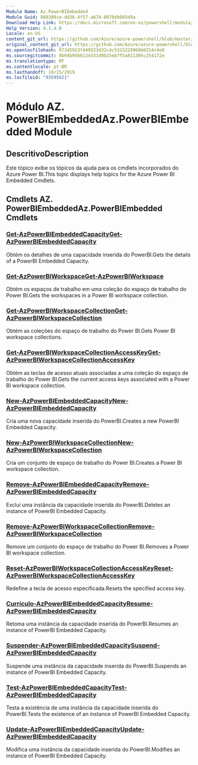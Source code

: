 ```yaml
---
Module Name: Az.PowerBIEmbedded
Module Guid: 868389ce-dd36-4f57-a674-0970db085d9a
Download Help Link: https://docs.microsoft.com/en-us/powershell/module/az.powerbiembedded
Help Version: 4.1.4.0
Locale: en-US
content_git_url: https://github.com/Azure/azure-powershell/blob/master/src/PowerBIEmbedded/PowerBIEmbedded/help/Az.PowerBIEmbedded.md
original_content_git_url: https://github.com/Azure/azure-powershell/blob/master/src/PowerBIEmbedded/PowerBIEmbedded/help/Az.PowerBIEmbedded.md
ms.openlocfilehash: 973d5923f449323d32c4c5315229960dd314c4e8
ms.sourcegitcommit: 0b94b9566124331d0b15eb7f5a811305c254172e
ms.translationtype: MT
ms.contentlocale: pt-BR
ms.lasthandoff: 10/15/2019
ms.locfileid: "93595621"
---
```

# <span data-ttu-id="a174e-101">Módulo AZ. PowerBIEmbedded</span><span class="sxs-lookup"><span data-stu-id="a174e-101">Az.PowerBIEmbedded Module</span></span>
## <span data-ttu-id="a174e-102">Descritivo</span><span class="sxs-lookup"><span data-stu-id="a174e-102">Description</span></span>
<span data-ttu-id="a174e-103">Este tópico exibe os tópicos da ajuda para os cmdlets incorporados do Azure Power BI.</span><span class="sxs-lookup"><span data-stu-id="a174e-103">This topic displays help topics for the Azure Power BI Embedded Cmdlets.</span></span>

## <span data-ttu-id="a174e-104">Cmdlets AZ. PowerBIEmbedded</span><span class="sxs-lookup"><span data-stu-id="a174e-104">Az.PowerBIEmbedded Cmdlets</span></span>
### [<span data-ttu-id="a174e-105">Get-AzPowerBIEmbeddedCapacity</span><span class="sxs-lookup"><span data-stu-id="a174e-105">Get-AzPowerBIEmbeddedCapacity</span></span>](Get-AzPowerBIEmbeddedCapacity.md)
<span data-ttu-id="a174e-106">Obtém os detalhes de uma capacidade inserida do PowerBI.</span><span class="sxs-lookup"><span data-stu-id="a174e-106">Gets the details of a PowerBI Embedded Capacity.</span></span>

### [<span data-ttu-id="a174e-107">Get-AzPowerBIWorkspace</span><span class="sxs-lookup"><span data-stu-id="a174e-107">Get-AzPowerBIWorkspace</span></span>](Get-AzPowerBIWorkspace.md)
<span data-ttu-id="a174e-108">Obtém os espaços de trabalho em uma coleção do espaço de trabalho do Power BI.</span><span class="sxs-lookup"><span data-stu-id="a174e-108">Gets the workspaces in a Power BI workspace collection.</span></span>

### [<span data-ttu-id="a174e-109">Get-AzPowerBIWorkspaceCollection</span><span class="sxs-lookup"><span data-stu-id="a174e-109">Get-AzPowerBIWorkspaceCollection</span></span>](Get-AzPowerBIWorkspaceCollection.md)
<span data-ttu-id="a174e-110">Obtém as coleções do espaço de trabalho do Power BI.</span><span class="sxs-lookup"><span data-stu-id="a174e-110">Gets Power BI workspace collections.</span></span>

### [<span data-ttu-id="a174e-111">Get-AzPowerBIWorkspaceCollectionAccessKey</span><span class="sxs-lookup"><span data-stu-id="a174e-111">Get-AzPowerBIWorkspaceCollectionAccessKey</span></span>](Get-AzPowerBIWorkspaceCollectionAccessKey.md)
<span data-ttu-id="a174e-112">Obtém as teclas de acesso atuais associadas a uma coleção do espaço de trabalho do Power BI.</span><span class="sxs-lookup"><span data-stu-id="a174e-112">Gets the current access keys associated with a Power BI workspace collection.</span></span>

### [<span data-ttu-id="a174e-113">New-AzPowerBIEmbeddedCapacity</span><span class="sxs-lookup"><span data-stu-id="a174e-113">New-AzPowerBIEmbeddedCapacity</span></span>](New-AzPowerBIEmbeddedCapacity.md)
<span data-ttu-id="a174e-114">Cria uma nova capacidade inserida do PowerBI.</span><span class="sxs-lookup"><span data-stu-id="a174e-114">Creates a new PowerBI Embedded Capacity.</span></span>

### [<span data-ttu-id="a174e-115">New-AzPowerBIWorkspaceCollection</span><span class="sxs-lookup"><span data-stu-id="a174e-115">New-AzPowerBIWorkspaceCollection</span></span>](New-AzPowerBIWorkspaceCollection.md)
<span data-ttu-id="a174e-116">Cria um conjunto de espaço de trabalho do Power BI.</span><span class="sxs-lookup"><span data-stu-id="a174e-116">Creates a Power BI workspace collection.</span></span>

### [<span data-ttu-id="a174e-117">Remove-AzPowerBIEmbeddedCapacity</span><span class="sxs-lookup"><span data-stu-id="a174e-117">Remove-AzPowerBIEmbeddedCapacity</span></span>](Remove-AzPowerBIEmbeddedCapacity.md)
<span data-ttu-id="a174e-118">Exclui uma instância da capacidade inserida do PowerBI.</span><span class="sxs-lookup"><span data-stu-id="a174e-118">Deletes an instance of PowerBI Embedded Capacity.</span></span>

### [<span data-ttu-id="a174e-119">Remove-AzPowerBIWorkspaceCollection</span><span class="sxs-lookup"><span data-stu-id="a174e-119">Remove-AzPowerBIWorkspaceCollection</span></span>](Remove-AzPowerBIWorkspaceCollection.md)
<span data-ttu-id="a174e-120">Remove um conjunto do espaço de trabalho do Power BI.</span><span class="sxs-lookup"><span data-stu-id="a174e-120">Removes a Power BI workspace collection.</span></span>

### [<span data-ttu-id="a174e-121">Reset-AzPowerBIWorkspaceCollectionAccessKey</span><span class="sxs-lookup"><span data-stu-id="a174e-121">Reset-AzPowerBIWorkspaceCollectionAccessKey</span></span>](Reset-AzPowerBIWorkspaceCollectionAccessKey.md)
<span data-ttu-id="a174e-122">Redefine a tecla de acesso especificada.</span><span class="sxs-lookup"><span data-stu-id="a174e-122">Resets the specified access key.</span></span>

### [<span data-ttu-id="a174e-123">Currículo-AzPowerBIEmbeddedCapacity</span><span class="sxs-lookup"><span data-stu-id="a174e-123">Resume-AzPowerBIEmbeddedCapacity</span></span>](Resume-AzPowerBIEmbeddedCapacity.md)
<span data-ttu-id="a174e-124">Retoma uma instância da capacidade inserida do PowerBI.</span><span class="sxs-lookup"><span data-stu-id="a174e-124">Resumes an instance of PowerBI Embedded Capacity.</span></span>

### [<span data-ttu-id="a174e-125">Suspender-AzPowerBIEmbeddedCapacity</span><span class="sxs-lookup"><span data-stu-id="a174e-125">Suspend-AzPowerBIEmbeddedCapacity</span></span>](Suspend-AzPowerBIEmbeddedCapacity.md)
<span data-ttu-id="a174e-126">Suspende uma instância da capacidade inserida do PowerBI.</span><span class="sxs-lookup"><span data-stu-id="a174e-126">Suspends an instance of PowerBI Embedded Capacity.</span></span>

### [<span data-ttu-id="a174e-127">Test-AzPowerBIEmbeddedCapacity</span><span class="sxs-lookup"><span data-stu-id="a174e-127">Test-AzPowerBIEmbeddedCapacity</span></span>](Test-AzPowerBIEmbeddedCapacity.md)
<span data-ttu-id="a174e-128">Testa a existência de uma instância da capacidade inserida do PowerBI.</span><span class="sxs-lookup"><span data-stu-id="a174e-128">Tests the existence of an instance of PowerBI Embedded Capacity.</span></span>

### [<span data-ttu-id="a174e-129">Update-AzPowerBIEmbeddedCapacity</span><span class="sxs-lookup"><span data-stu-id="a174e-129">Update-AzPowerBIEmbeddedCapacity</span></span>](Update-AzPowerBIEmbeddedCapacity.md)
<span data-ttu-id="a174e-130">Modifica uma instância da capacidade inserida do PowerBI.</span><span class="sxs-lookup"><span data-stu-id="a174e-130">Modifies  an instance of PowerBI Embedded Capacity.</span></span>

